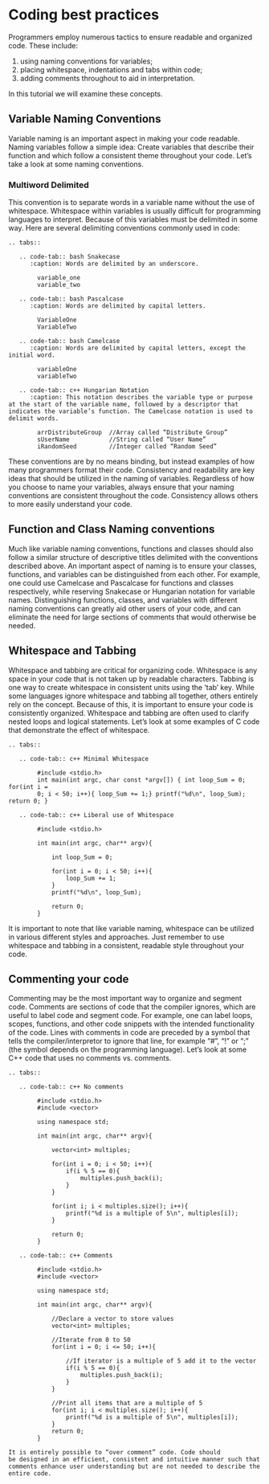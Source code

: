 # Coding best practices

Programmers employ numerous tactics to ensure readable and organized
code. These include:

1. using naming conventions for variables;
2. placing whitespace, indentations and tabs within code;
3. adding comments throughout to aid in interpretation.

In this tutorial we will examine these concepts.

## Variable Naming Conventions

Variable naming is an important aspect in making your code
readable. Naming variables follow a simple idea: Create variables that
describe their function and which follow a consistent theme throughout
your code. Let’s take a look at some naming conventions.

### Multiword Delimited

This convention is to separate words in a variable name without the
use of whitespace. Whitespace within variables is usually difficult
for programming languages to interpret. Because of this variables
must be delimited in some way. Here are several delimiting conventions
commonly used in code:  

````{eval-rst}
.. tabs::

   .. code-tab:: bash Snakecase
      :caption: Words are delimited by an underscore. 

        variable_one
        variable_two

   .. code-tab:: bash Pascalcase
      :caption: Words are delimited by capital letters.

        VariableOne
        VariableTwo

   .. code-tab:: bash Camelcase
      :caption: Words are delimited by capital letters, except the initial word.

        variableOne
        variableTwo

   .. code-tab:: c++ Hungarian Notation
      :caption: This notation describes the variable type or purpose at the start of the variable name, followed by a descriptor that indicates the variable’s function. The Camelcase notation is used to delimit words.

        arrDistributeGroup  //Array called “Distribute Group”
        sUserName           //String called “User Name”
        iRandomSeed         //Integer called “Random Seed”

````

These conventions are by no means binding, but instead examples of how
many programmers format their code. Consistency and readability are
key ideas that should be utilized in the naming of variables.
Regardless of how you choose to name your variables, always ensure
that your naming conventions are consistent throughout the
code. Consistency allows others to more easily understand your code.

## Function and Class Naming conventions

Much like variable naming conventions, functions and classes should
also follow a similar structure of descriptive titles delimited with
the conventions described above. An important aspect of naming is to
ensure your classes, functions, and variables can be distinguished
from each other. For example, one could use Camelcase and Pascalcase
for functions and classes respectively, while reserving Snakecase or
Hungarian notation for variable names. Distinguishing functions,
classes, and variables with different naming conventions can greatly
aid other users of your code, and can eliminate the need for large
sections of comments that would otherwise be needed.

## Whitespace and Tabbing

Whitespace and tabbing are critical for organizing code. Whitespace is 
any space in your code that is not taken up by readable characters.
Tabbing is one way to create whitespace in consistent units using the ‘tab’ key. 
While some languages ignore whitespace and tabbing all together, others entirely rely on the concept.
Because of this, it is important to ensure your code is
consistently organized. Whitespace and tabbing are often used to clarify nested
loops and logical statements. Let’s look at some examples of C code
that demonstrate the effect of whitespace.


````{eval-rst}
.. tabs::

   .. code-tab:: c++ Minimal Whitespace

        #include <stdio.h>
        int main(int argc, char const *argv[]) { int loop_Sum = 0; for(int i =
        0; i < 50; i++){ loop_Sum += 1;} printf("%d\n", loop_Sum); return 0; }

   .. code-tab:: c++ Liberal use of Whitespace

        #include <stdio.h>

        int main(int argc, char** argv){

            int loop_Sum = 0;

            for(int i = 0; i < 50; i++){
                loop_Sum += 1;
            }
            printf("%d\n", loop_Sum);

            return 0;
        }

````

It is important to note that like variable naming, whitespace can be
utilized in various different styles and approaches. Just remember to
use whitespace and tabbing in a consistent, readable style
throughout your code.

## Commenting your code

Commenting may be the most important way to organize and segment
code. Comments are sections of code that the compiler ignores, 
which are useful to label code and segment code. For example, one can label loops,
scopes, functions, and other code snippets with the intended functionality of the code.
Lines with comments in code are preceded by a symbol that tells 
the compiler/interpretor to ignore that line, for example “#”, “!” or “;” (the symbol depends
on the programming language). Let’s look at some C++ code that uses no
comments vs. comments.

````{eval-rst}
.. tabs::

   .. code-tab:: c++ No comments 

        #include <stdio.h>
        #include <vector>

        using namespace std;

        int main(int argc, char** argv){

            vector<int> multiples;

            for(int i = 0; i < 50; i++){
                if(i % 5 == 0){
                    multiples.push_back(i);
                }
            }

            for(int i; i < multiples.size(); i++){
                printf("%d is a multiple of 5\n", multiples[i]);
            }

            return 0;
        }

   .. code-tab:: c++ Comments 

        #include <stdio.h>
        #include <vector>

        using namespace std;

        int main(int argc, char** argv){

            //Declare a vector to store values
            vector<int> multiples;

            //Iterate from 0 to 50
            for(int i = 0; i <= 50; i++){

                //If iterator is a multiple of 5 add it to the vector
                if(i % 5 == 0){
                    multiples.push_back(i);
                }
            }

            //Print all items that are a multiple of 5
            for(int i; i < multiples.size(); i++){
                printf("%d is a multiple of 5\n", multiples[i]);
            }
            return 0;
        }
````

```{note}
It is entirely possible to “over comment” code. Code should
be designed in an efficient, consistent and intuitive manner such that
comments enhance user understanding but are not needed to describe the
entire code.
```